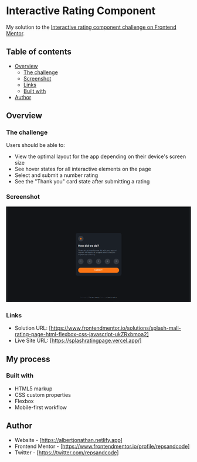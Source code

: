 # Interactive Rating Component

My solution to the [Interactive rating component challenge on Frontend Mentor](https://www.frontendmentor.io/challenges/interactive-rating-component-koxpeBUmI).

## Table of contents

- [Overview](#overview)
  - [The challenge](#the-challenge)
  - [Screenshot](#screenshot)
  - [Links](#links)
  - [Built with](#built-with)
- [Author](#author)

## Overview

### The challenge

Users should be able to:

- View the optimal layout for the app depending on their device's screen size
- See hover states for all interactive elements on the page
- Select and submit a number rating
- See the "Thank you" card state after submitting a rating

### Screenshot

![](/images/screenshot.png)


### Links

- Solution URL: [https://www.frontendmentor.io/solutions/splash-mall-rating-page-html-flexbox-css-javascript-ukZRxbmoa2]
- Live Site URL: [https://splashratingpage.vercel.app/]

## My process

### Built with

- HTML5 markup
- CSS custom properties
- Flexbox
- Mobile-first workflow


## Author

- Website - [https://albertjonathan.netlify.app]
- Frontend Mentor - [https://www.frontendmentor.io/profile/repsandcode]
- Twitter - [https://twitter.com/repsandcode]
